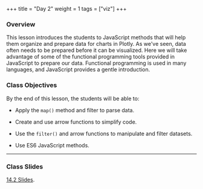 +++
title = "Day 2"
weight = 1
tags = ["viz"] 
+++

### Overview

This lesson introduces the students to JavaScript methods that will help them organize and prepare data for charts in Plotly. As we've seen, data often needs to be prepared before it can be visualized. Here we will take advantage of some of the functional programming tools provided in JavaScript to prepare our data. Functional programming is used in many languages, and JavaScript provides a gentle introduction.

### Class Objectives

By the end of this lesson, the students will be able to:

* Apply the `map()` method and filter to parse data.

* Create and use arrow functions to simplify code.

* Use the `filter()` and arrow functions to manipulate and filter datasets.

* Use ES6 JavaScript methods.

---

### Class Slides
[14.2 Slides](https://docs.google.com/presentation/d/1h-3pJAEpnMQWiTjTld1KtMv-PykZCsH9oYK5N_0I9xo/edit#slide=id.gc54d4a55d5_0_2724).